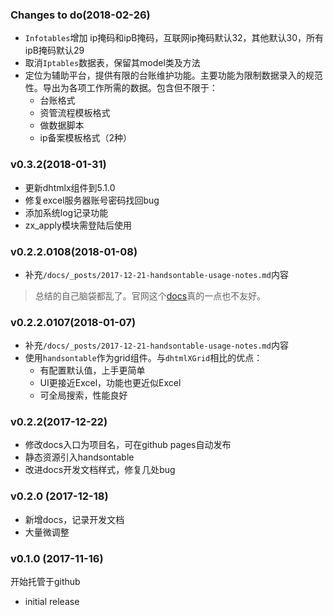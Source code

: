 ### Changes to do(2018-02-26)
- `Infotables`增加 ip掩码和ipB掩码，互联网ip掩码默认32，其他默认30，所有ipB掩码默认29
- 取消`Iptables`数据表，保留其model类及方法
- 定位为辅助平台，提供有限的台账维护功能。主要功能为限制数据录入的规范性。导出为各项工作所需的数据。包含但不限于：
  - 台账格式
  - 资管流程模板格式
  - 做数据脚本
  - ip备案模板格式（2种）​

### v0.3.2(2018-01-31)

- 更新dhtmlx组件到5.1.0
- 修复excel服务器账号密码找回bug
- 添加系统log记录功能
- zx_apply模块需登陆后使用

### v0.2.2.0108(2018-01-08)

- 补充`/docs/_posts/2017-12-21-handsontable-usage-notes.md`内容

> 总结的自己脑袋都乱了。官网这个[docs](https://docs.handsontable.com)真的一点也不友好。

### v0.2.2.0107(2018-01-07)

- 补充`/docs/_posts/2017-12-21-handsontable-usage-notes.md`内容
- 使用`handsontable`作为grid组件。与`dhtmlXGrid`相比的优点：
  - 有配置默认值，上手更简单
  - UI更接近Excel，功能也更近似Excel
  - 可全局搜索，性能良好

### v0.2.2(2017-12-22)

- 修改docs入口为项目名，可在github pages自动发布
- 静态资源引入handsontable
- 改进docs开发文档样式，修复几处bug

### v0.2.0 (2017-12-18)

- 新增docs，记录开发文档
- 大量微调整

### v0.1.0 (2017-11-16)

开始托管于github

- initial release